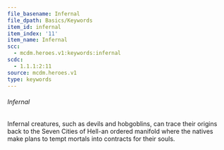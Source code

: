 ```yaml
---
file_basename: Infernal
file_dpath: Basics/Keywords
item_id: infernal
item_index: '11'
item_name: Infernal
scc:
  - mcdm.heroes.v1:keywords:infernal
scdc:
  - 1.1.1:2:11
source: mcdm.heroes.v1
type: keywords
---
```


###### Infernal

Infernal creatures, such as devils and hobgoblins, can trace their origins back to the Seven Cities of Hell-an ordered manifold where the natives make plans to tempt mortals into contracts for their souls.
